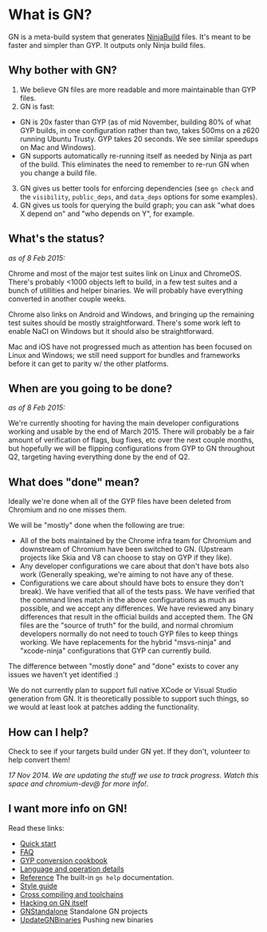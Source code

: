 # What is GN?

GN is a meta-build system that generates [NinjaBuild](NinjaBuild.md)
files.  It's meant to be faster and simpler than GYP. It outputs only
Ninja build files.

## Why bother with GN?

1. We believe GN files are more readable and more maintainable
   than GYP files.
2. GN is fast:
  * GN is 20x faster than GYP (as of mid November, building 80%
    of what GYP builds, in one configuration rather than two, takes 500ms
    on a z620 running Ubuntu Trusty. GYP takes 20 seconds.
    We see similar speedups on Mac and Windows).
  * GN supports automatically re-running itself as needed by Ninja
    as part of the build. This eliminates the need to remember to
    re-run GN when you change a build file.
3. GN gives us better tools for enforcing dependencies (see
   `gn check` and the `visibility`, `public_deps`, and `data_deps`
   options for some examples).
4. GN gives us tools for querying the build graph; you can ask
   "what does X depend on" and "who depends on Y", for example.

## What's the status?

_as of 8 Feb 2015:_

Chrome and most of the major test suites link on Linux and ChromeOS.
There's probably <1000 objects left to build, in a few test suites and a
bunch of utillities and helper binaries. We will probably have
everything converted in another couple weeks.

Chrome also links on Android and Windows, and bringing up the remaining
test suites should be mostly straightforward. There's some work left to
enable NaCl on Windows but it should also be straightforward.

Mac and iOS have not progressed much as attention has been focused on
Linux and Windows; we still need support for bundles and frameworks
before it can get to parity w/ the other platforms.

## When are you going to be done?

_as of 8 Feb 2015:_

We're currently shooting for having the main developer configurations
working and usable by the end of March 2015. There will probably be a
fair amount of verification of flags, bug fixes, etc over the next
couple months, but hopefully we will be flipping configurations from GYP
to GN throughout Q2, targeting having everything done by the end of Q2.

## What does "done" mean?

Ideally we're done when all of the GYP files have been deleted from
Chromium and no one misses them.

We will be "mostly" done when the following are true:

  * All of the bots maintained by the Chrome infra team for Chromium and
    downstream of Chromium have been switched to GN. (Upstream projects
    like Skia and V8 can choose to stay on GYP if they like).
  * Any developer configurations we care about that don't have bots also
    work (Generally speaking, we're aiming to not have any of these.
  * Configurations we care about should have bots to ensure they don't
    break).  We have verified that all of the tests pass.  We have
    verified that the command lines match in the above configurations as
    much as possible, and we accept any differences.  We have reviewed
    any binary differences that result in the official builds and
    accepted them.  The GN files are the "source of truth" for the
    build, and normal chromium developers normally do not need to touch
    GYP files to keep things working.  We have replacements for the
    hybrid "msvs-ninja" and "xcode-ninja" configurations that GYP can
    currently build.

The difference between "mostly done" and "done" exists to cover any
issues we haven't yet identified :)

We do not currently plan to support full native XCode or Visual Studio
generation from GN. It is theoretically possible to support such things,
so we would at least look at patches adding the functionality.

## How can I help?

Check to see if your targets build under GN yet. If they don't,
volunteer to help convert them!

_17 Nov 2014. We are updating the stuff we use to track progress. Watch
this space and chromium-dev@ for more info!_.

## I want more info on GN!

Read these links:

  * [Quick start](docs/quick_start.md)
  * [FAQ](docs/faq.md)
  * [GYP conversion cookbook](docs/cookbook.md)
  * [Language and operation details](docs/language.md)
  * [Reference](docs/reference.md) The built-in `gn help` documentation.
  * [Style guide](docs/style_guide.md)
  * [Cross compiling and toolchains](docs/cross_compiles.md)
  * [Hacking on GN itself](docs/hacking.md)
  * [GNStandalone](docs/standalone.md) Standalone GN projects
  * [UpdateGNBinaries](docs/update_binaries.md) Pushing new binaries
